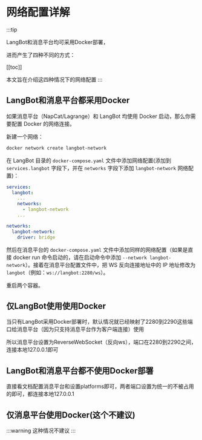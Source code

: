 # 网络配置详解
:::tip

LangBot和消息平台均可采用Docker部署，

进而产生了四种不同的方式：

[[toc]]

本文旨在介绍这四种情况下的网络配置
:::

## LangBot和消息平台都采用Docker

如果消息平台（NapCat/Lagrange）和 LangBot 均使用 Docker 启动，那么你需要配置 Docker 的网络连接。

新建一个网络：

```bash
docker network create langbot-network
```

在 LangBot 目录的 `docker-compose.yaml` 文件中添加网络配置(添加到 `services.langbot` 字段下，并在 `networks` 字段下添加 `langbot-network` 网络配置)：

```yaml
services:
  langbot:
    ...
    networks:
      - langbot-network
    ...

networks:
  langbot-network:
    driver: bridge
```

然后在消息平台的 `docker-compose.yaml` 文件中添加同样的网络配置（如果是直接 docker run 命令启动的，请在启动命令中添加 `--network langbot-network`）。接着在消息平台配置文件中，把 WS 反向连接地址中的 IP 地址修改为 `langbot`（例如：`ws://langbot:2280/ws`）。

重启两个容器。



## 仅LangBot使用使用Docker

当只有LangBot采用Docker部署时，默认情况就已经映射了2280到2290这些端口给消息平台（因为只支持消息平台作为客户端连接）使用

所以消息平台设置为ReverseWebSocket（反向ws），端口在2280到2290之间，连接本地127.0.0.1即可


## LangBot和消息平台都不使用Docker部署

直接看文档配置消息平台和设置platforms即可，两者端口设置为统一的不被占用的即可，都连接本地127.0.0.1


## 仅消息平台使用Docker(这个不建议)

:::warning
这种情况不建议
:::